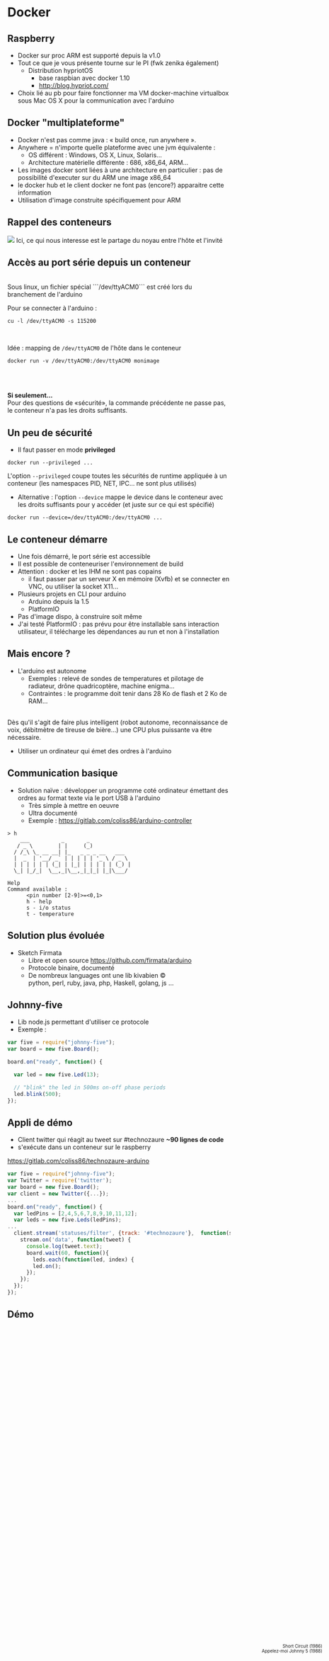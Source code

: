 # Docker

<figure style="margin-top: -400px; float: left">
    <img src="ressources/docker-funny.png" alt=""/>
</figure>



## Raspberry

- Docker sur proc ARM est supporté depuis la v1.0
- Tout ce que je vous présente tourne sur le PI (fwk zenika également)
  - Distribution hypriotOS 
    - base raspbian avec docker 1.10
    - http://blog.hypriot.com/
- Choix lié au pb pour faire fonctionner ma VM docker-machine virtualbox sous Mac OS X pour la communication avec l'arduino

<figure style="float: right; ">
    <img src="ressources/Raspberry_Pi_Logo.png" alt="" />
</figure>



## Docker "multiplateforme"

- Docker n'est pas comme java : « build once, run anywhere ».
- Anywhere = n'importe quelle plateforme avec une jvm équivalente : 
  - OS différent : Windows, OS X, Linux, Solaris...
  - Architecture matérielle différente : 686, x86_64, ARM...
- Les images docker sont liées à une architecture en particulier : pas de possibilité d'executer sur du ARM une image x86_64
- le docker hub et le client docker ne font pas (encore?) apparaitre cette information
- Utilisation d'image construite spécifiquement pour ARM



## Rappel des conteneurs

![](ressources/docker-arch.png)
Ici, ce qui nous interesse est le partage du noyau entre l'hôte et l'invité



## Accès au port série depuis un conteneur
<br>
Sous linux, un fichier spécial ```/dev/ttyACM0``` est créé lors du branchement de l'arduino

Pour se connecter à l'arduino : 
```shell
cu -l /dev/ttyACM0 -s 115200
```
<br>

Idée : mapping de ```/dev/ttyACM0``` de l'hôte dans le conteneur

```shell
docker run -v /dev/ttyACM0:/dev/ttyACM0 monimage
```

<br><br>

<!-- .element class="fragment fade-in" -->
**Si seulement...** <br>
Pour des questions de «sécurité», la commande précédente ne passe pas, le conteneur n'a pas les droits suffisants.



## Un peu de sécurité

- Il faut passer en mode **privileged**
```shell
docker run --privileged ...
```
L'option ```--privileged``` coupe toutes les sécurités de runtime appliquée à un conteneur (les namespaces PID, NET, IPC... ne sont plus utilisés)
- Alternative : l'option ```--device``` mappe le device dans le conteneur avec les droits suffisants pour y accéder (et juste sur ce qui est spécifié)
```shell
docker run --device=/dev/ttyACM0:/dev/ttyACM0 ...
```

<figure style="float: right; ">
    <img src="ressources/lock.png" alt="" />
</figure>



## Le conteneur démarre

- Une fois démarré, le port série est accessible
- Il est possible de conteneuriser l'environnement de build
- Attention : docker et les IHM ne sont pas copains
  - il faut passer par un serveur X en mémoire (Xvfb) et se connecter en VNC, ou utiliser la socket X11...
- Plusieurs projets en CLI pour arduino
  - Arduino depuis la 1.5
  - PlatformIO
- Pas d'image dispo, à construire soit même
- J'ai testé PlatformIO : pas prévu pour être installable sans interaction utilisateur, il télécharge les dépendances au run et non à l'installation



## Mais encore ?

- L'arduino est autonome
  - Exemples : relevé de sondes de temperatures et pilotage de radiateur, drône quadricoptère, machine enigma...
  - Contraintes : le programme doit tenir dans 28 Ko de flash et 2 Ko de RAM...

<br>
Dès qu'il s'agit de faire plus intelligent (robot autonome, reconnaissance de voix, débitmètre de tireuse de bière...) une CPU plus puissante va être nécessaire.

- Utiliser un ordinateur qui émet des ordres à l'arduino



## Communication basique

- Solution naïve : développer un programme coté ordinateur émettant des ordres au format texte via le port USB à l'arduino
  - Très simple à mettre en oeuvre
  - Ultra documenté
  - Exemple : https://gitlab.com/coliss86/arduino-controller

```
> h
    ___          _       _
   / _ \        | |     (_)
  / /_\ \_ __ __| |_   _ _ _ __   ___
  |  _  | '__/ _` | | | | | '_ \ / _ \
  | | | | | | (_| | |_| | | | | | (_) |
  \_| |_/_|  \__,_|\__,_|_|_| |_|\___/

Help
Command available :
      <pin number [2-9]>=<0,1>
      h - help
      s - i/o status
      t - temperature
```



## Solution plus évoluée

- Sketch Firmata 
  - Libre et open source https://github.com/firmata/arduino
  - Protocole binaire, documenté
  - De nombreux languages ont une lib kivabien &copy; <br>python, perl, ruby, java, php, Haskell, golang, js ...



## Johnny-five

- Lib node.js permettant d'utiliser ce protocole
- Exemple : 

```javascript
var five = require("johnny-five");
var board = new five.Board();

board.on("ready", function() {

  var led = new five.Led(13);

  // "blink" the led in 500ms on-off phase periods
  led.blink(500);
});

```



## Appli de démo

- Client twitter qui réagit au tweet sur #technozaure **~90 lignes de code**
- s'exécute dans un conteneur sur le raspberry 

https://gitlab.com/coliss86/technozaure-arduino

```javascript
var five = require("johnny-five");
var Twitter = require('twitter');
var board = new five.Board();
var client = new Twitter({...});
...
board.on("ready", function() {
  var ledPins = [2,4,5,6,7,8,9,10,11,12];
  var leds = new five.Leds(ledPins);
...
  client.stream('statuses/filter', {track: '#technozaure'},  function(stream){
    stream.on('data', function(tweet) {
      console.log(tweet.text);
      board.wait(60, function(){
        leds.each(function(led, index) {
        led.on();
      });
    });
  });
});

```



## Démo

<figure style="margin-top: 0%; margin-left: 15%; width: 70%">
    <img src="ressources/demo.jpeg" alt=""/>
</figure>




<!-- .slide: class="page-questions" -->
<div style="position: absolute; margin-top: 700px; right: 20px; text-align: right; font-size: 70%">Short Circuit (1986)<br>Appelez-moi Johnny 5 (1988)</div>

<figure style="height: 100%">
    <img src="ressources/j5_and_toronto-q.jpg" alt=""/>
</figure>
